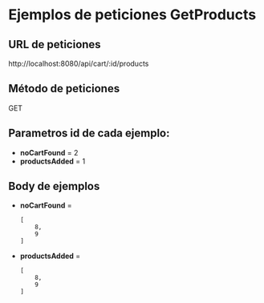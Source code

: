 # Ejemplos de peticiones GetProducts

## URL de peticiones
http://localhost:8080/api/cart/:id/products

## Método de peticiones
GET

## Parametros id de cada ejemplo:
 * **noCartFound** = 2
 * **productsAdded** = 1

## Body de ejemplos
* **noCartFound** =  
    ```
    [
        8,
        9
    ]
    ```
* **productsAdded** =
    ```
    [
        8,
        9
    ]
    ```

